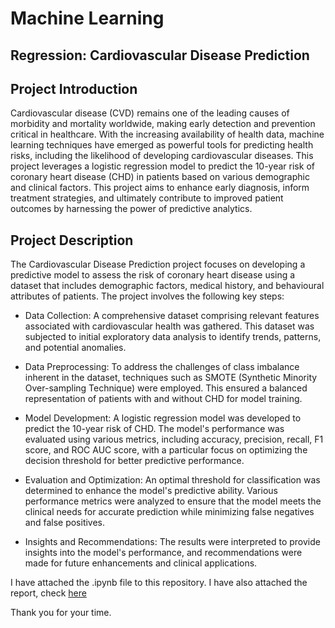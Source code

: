 # Machine Learning
## Regression: Cardiovascular Disease Prediction

## Project Introduction
Cardiovascular disease (CVD) remains one of the leading causes of morbidity and mortality worldwide, making early detection and prevention critical in healthcare. With the increasing availability of health data, machine learning techniques have emerged as powerful tools for predicting health risks, including the likelihood of developing cardiovascular diseases. This project leverages a logistic regression model to predict the 10-year risk of coronary heart disease (CHD) in patients based on various demographic and clinical factors. This project aims to enhance early diagnosis, inform treatment strategies, and ultimately contribute to improved patient outcomes by harnessing the power of predictive analytics.

## Project Description
The Cardiovascular Disease Prediction project focuses on developing a predictive model to assess the risk of coronary heart disease using a dataset that includes demographic factors, medical history, and behavioural attributes of patients. The project involves the following key steps:

- Data Collection: A comprehensive dataset comprising relevant features associated with cardiovascular health was gathered. This dataset was subjected to initial exploratory data analysis to identify trends, patterns, and potential anomalies.

- Data Preprocessing: To address the challenges of class imbalance inherent in the dataset, techniques such as SMOTE (Synthetic Minority Over-sampling Technique) were employed. This ensured a balanced representation of patients with and without CHD for model training.

- Model Development: A logistic regression model was developed to predict the 10-year risk of CHD. The model's performance was evaluated using various metrics, including accuracy, precision, recall, F1 score, and ROC AUC score, with a particular focus on optimizing the decision threshold for better predictive performance.

- Evaluation and Optimization: An optimal threshold for classification was determined to enhance the model's predictive ability. Various performance metrics were analyzed to ensure that the model meets the clinical needs for accurate prediction while minimizing false negatives and false positives.

- Insights and Recommendations: The results were interpreted to provide insights into the model's performance, and recommendations were made for future enhancements and clinical applications.



I have attached the .ipynb file to this repository. I have also attached the report, check [here](https://github.com/TuringCollegeSubmissions/byusuf-PYDA.4.4/blob/main/cardiovascular.pdf)

Thank you for your time.


